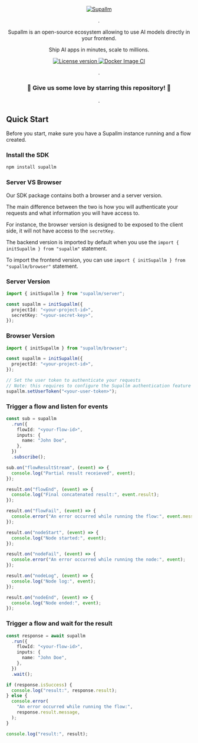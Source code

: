 <p align="center">
  <a href="https://github.com/supallm/supallm"><img src="https://github.com/user-attachments/assets/a848e92f-8f20-43d5-a1e1-e89e68772945" alt="Supallm"></a>
</p>

<p align="center">
    <em>.</em>
</p>

<p align=center>
Supallm is an open-source ecosystem allowing to use AI models directly in your frontend.
</p>

<p align="center">
Ship AI apps in minutes, scale to millions.
</p>

<p align="center">
<a href="" target="_blank">
    <img src="https://img.shields.io/badge/License-Apache 2.0-blue.svg" alt="License version">
</a>
<a href="" target="_blank">
    <img src="https://img.shields.io/badge/Status-Under Active Development-green.svg" alt="Docker Image CI">
</a>
</p>

<p align="center">
.
</p>

<h3 align="center">
🌟 Give us some love by starring this repository! 🌟  
</h3>

<p align="center">
.
</p>

## Quick Start

Before you start, make sure you have a Supallm instance running and a flow created.

### Install the SDK

```bash
npm install supallm
```

### Server VS Browser

Our SDK package contains both a browser and a server version.

The main difference between the two is how you will authenticate your requests and what information you will have access to.

For instance, the browser version is designed to be exposed to the client side, it will not have access to the `secretKey`.

The backend version is imported by default when you use the `import { initSupallm } from "supallm"` statement.

To import the frontend version, you can use `import { initSupallm } from "supallm/browser"` statement.

### Server Version

```ts
import { initSupallm } from "supallm/server";

const supallm = initSupallm({
  projectId: "<your-project-id>",
  secretKey: "<your-secret-key>",
});
```

### Browser Version

```ts
import { initSupallm } from "supallm/browser";

const supallm = initSupallm({
  projectId: "<your-project-id>",
});

// Set the user token to authenticate your requests
// Note: this requires to configure the Supallm authentication feature from your dashboard.
supallm.setUserToken("<your-user-token>");
```

### Trigger a flow and listen for events

```ts
const sub = supallm
  .run({
    flowId: "<your-flow-id>",
    inputs: {
      name: "John Doe",
    },
  })
  .subscribe();

sub.on("flowResultStream", (event) => {
  console.log("Partial result receieved", event);
});

result.on("flowEnd", (event) => {
  console.log("Final concatenated result:", event.result);
});

result.on("flowFail", (event) => {
  console.error("An error occurred while running the flow:", event.message);
});

result.on("nodeStart", (event) => {
  console.log("Node started:", event);
});

result.on("nodeFail", (event) => {
  console.error("An error occurred while running the node:", event);
});

result.on("nodeLog", (event) => {
  console.log("Node log:", event);
});

result.on("nodeEnd", (event) => {
  console.log("Node ended:", event);
});
```

### Trigger a flow and wait for the result

```ts
const response = await supallm
  .run({
    flowId: "<your-flow-id>",
    inputs: {
      name: "John Doe",
    },
  })
  .wait();

if (response.isSuccess) {
  console.log("result:", response.result);
} else {
  console.error(
    "An error occurred while running the flow:",
    response.result.message,
  );
}

console.log("result:", result);
```
